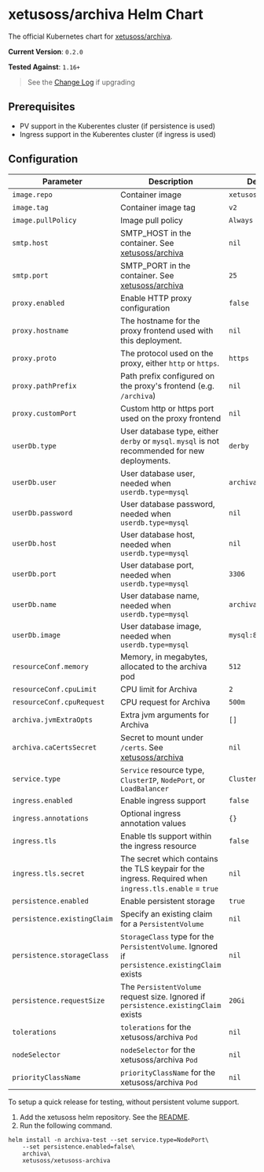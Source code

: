 # xetusoss/archiva Helm Chart

The official Kubernetes chart for [xetusoss/archiva](https://github.com/xetus-oss/docker-archiva).

**Current Version**: `0.2.0`

**Tested Against**: `1.16+`

> See the [Change Log](CHANGELOG.md) if upgrading

## Prerequisites

- PV support in the Kuberentes cluster (if persistence is used)
- Ingress support in the Kuberentes cluster (if ingress is used)

## Configuration

| Parameter                   | Description                                                                                            | Default            |
| --------------------------- | ------------------------------------------------------------------------------------------------------ | ------------------ |
| `image.repo`                | Container image                                                                                        | `xetusoss/archiva` |
| `image.tag`                 | Container image tag                                                                                    | `v2`               |
| `image.pullPolicy`          | Image pull policy                                                                                      | `Always`           |
| `smtp.host`                 | SMTP_HOST in the container. See [xetusoss/archiva](https://github.com/xetus-oss/docker-archiva)        | `nil`              |
| `smtp.port`                 | SMTP_PORT in the container. See [xetusoss/archiva](https://github.com/xetus-oss/docker-archiva)        | `25`               |
| `proxy.enabled`             | Enable HTTP proxy configuration                                                                        | `false`            |
| `proxy.hostname`            | The hostname for the proxy frontend used with this deployment.                                         | `nil`              |
| `proxy.proto`               | The protocol used on the proxy, either `http` or `https`.                                              | `https`            |
| `proxy.pathPrefix`          | Path prefix configured on the proxy's frontend (e.g. `/archiva`)                                       | `nil`              |
| `proxy.customPort`          | Custom http or https port used on the proxy frontend                                                   | `nil`              |
| `userDb.type`               | User database type, either `derby` or `mysql`. `mysql` is not recommended for new deployments.         | `derby`            |
| `userDb.user`               | User database user, needed when `userdb.type=mysql`                                                    | `archiva`          |
| `userDb.password`           | User database password, needed when `userdb.type=mysql`                                                | `nil`              |
| `userDb.host`               | User database host, needed when `userdb.type=mysql`                                                    | `nil`              |
| `userDb.port`               | User database port, needed when `userdb.type=mysql`                                                    | `3306`             |
| `userDb.name`               | User database name, needed when `userdb.type=mysql`                                                    | `archiva`          |
| `userDb.image`              | User database image, needed when `userdb.type=mysql`                                                   | `mysql:8`          |
| `resourceConf.memory   `    | Memory, in megabytes, allocated to the archiva pod                                                     | `512`              |
| `resourceConf.cpuLimit`     | CPU limit for Archiva                                                                                  | `2`                |
| `resourceConf.cpuRequest`   | CPU request for Archiva                                                                                | `500m`             |
| `archiva.jvmExtraOpts`      | Extra jvm arguments for Archiva                                                                        | `[]`               |
| `archiva.caCertsSecret`     | Secret to mount under `/certs`. See [xetusoss/archiva](https://github.com/xetus-oss/docker-archiva)    | `nil`              |
| `service.type`              | `Service` resource type, `ClusterIP`, `NodePort`, or `LoadBalancer`                                    | `ClusterIP`        |
| `ingress.enabled`           | Enable ingress support                                                                                 | `false`            |
| `ingress.annotations`       | Optional ingress annotation values                                                                     | `{}`               |
| `ingress.tls`               | Enable tls support within the ingress resource                                                         | `false`            |
| `ingress.tls.secret`        | The secret which contains the TLS keypair for the ingress. Required when `ingress.tls.enable` = `true` | `nil`              |
| `persistence.enabled`       | Enable persistent storage                                                                              | `true`             |
| `persistence.existingClaim` | Specify an existing claim for a `PersistentVolume`                                                     | `nil`              |
| `persistence.storageClass`  | `StorageClass` type for the `PersistentVolume`. Ignored if `persistence.existingClaim` exists          | `nil`              |
| `persistence.requestSize`   | The `PersistentVolume` request size. Ignored if `persistence.existingClaim` exists                     | `20Gi`             |
| `tolerations`               | `tolerations` for the xetusoss/archiva `Pod`                                                           | `nil`              |
| `nodeSelector`              | `nodeSelector` for the xetusoss/archiva `Pod`                                                          | `nil`              |
| `priorityClassName`         | `priorityClassName` for the xetusoss/archiva `Pod`                                                     | `nil`              |

To setup a quick release for testing, without persistent volume support.

1. Add the xetusoss helm repository. See the [README](../README.md).
2. Run the following command.

```
helm install -n archiva-test --set service.type=NodePort\
    --set persistence.enabled=false\
    archiva\
    xetusoss/xetusoss-archiva
```
